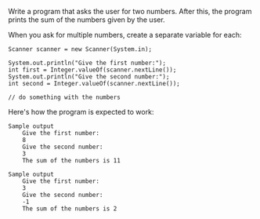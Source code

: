 Write a program that asks the user for two numbers. After this, the program prints the sum of the numbers given by the user.

When you ask for multiple numbers, create a separate variable for each:

    Scanner scanner = new Scanner(System.in);

    System.out.println("Give the first number:");
    int first = Integer.valueOf(scanner.nextLine());
    System.out.println("Give the second number:");
    int second = Integer.valueOf(scanner.nextLine());

    // do something with the numbers

Here's how the program is expected to work:

    Sample output
        Give the first number:
        8
        Give the second number:
        3
        The sum of the numbers is 11

    Sample output
        Give the first number:
        3
        Give the second number:
        -1
        The sum of the numbers is 2